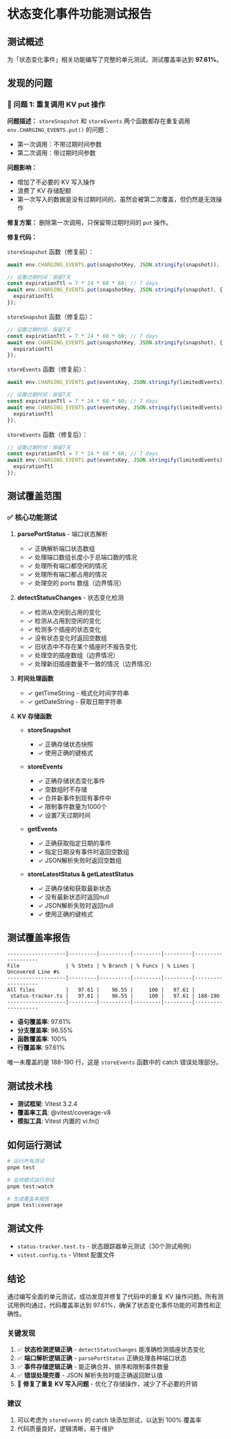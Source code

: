 # 状态变化事件功能测试报告

## 测试概述

为「状态变化事件」相关功能编写了完整的单元测试，测试覆盖率达到 **97.61%**。

## 发现的问题

### 🐛 问题 1: 重复调用 KV put 操作

**问题描述：**
`storeSnapshot` 和 `storeEvents` 两个函数都存在重复调用 `env.CHARGING_EVENTS.put()` 的问题：
- 第一次调用：不带过期时间参数
- 第二次调用：带过期时间参数

**问题影响：**
- 增加了不必要的 KV 写入操作
- 浪费了 KV 存储配额
- 第一次写入的数据是没有过期时间的，虽然会被第二次覆盖，但仍然是无效操作

**修复方案：**
删除第一次调用，只保留带过期时间的 `put` 操作。

**修复代码：**

`storeSnapshot` 函数（修复前）：
```typescript
await env.CHARGING_EVENTS.put(snapshotKey, JSON.stringify(snapshot));

// 设置过期时间：保留7天
const expirationTtl = 7 * 24 * 60 * 60; // 7 days
await env.CHARGING_EVENTS.put(snapshotKey, JSON.stringify(snapshot), {
  expirationTtl
});
```

`storeSnapshot` 函数（修复后）：
```typescript
// 设置过期时间：保留7天
const expirationTtl = 7 * 24 * 60 * 60; // 7 days
await env.CHARGING_EVENTS.put(snapshotKey, JSON.stringify(snapshot), {
  expirationTtl
});
```

`storeEvents` 函数（修复前）：
```typescript
await env.CHARGING_EVENTS.put(eventsKey, JSON.stringify(limitedEvents));

// 设置过期时间：保留7天
const expirationTtl = 7 * 24 * 60 * 60; // 7 days
await env.CHARGING_EVENTS.put(eventsKey, JSON.stringify(limitedEvents), {
  expirationTtl
});
```

`storeEvents` 函数（修复后）：
```typescript
// 设置过期时间：保留7天
const expirationTtl = 7 * 24 * 60 * 60; // 7 days
await env.CHARGING_EVENTS.put(eventsKey, JSON.stringify(limitedEvents), {
  expirationTtl
});
```

## 测试覆盖范围

### ✅ 核心功能测试

1. **parsePortStatus** - 端口状态解析
   - ✓ 正确解析端口状态数组
   - ✓ 处理端口数组长度小于总端口数的情况
   - ✓ 处理所有端口都空闲的情况
   - ✓ 处理所有端口都占用的情况
   - ✓ 处理空的 ports 数组（边界情况）

2. **detectStatusChanges** - 状态变化检测
   - ✓ 检测从空闲到占用的变化
   - ✓ 检测从占用到空闲的变化
   - ✓ 检测多个插座的状态变化
   - ✓ 没有状态变化时返回空数组
   - ✓ 旧状态中不存在某个插座时不报告变化
   - ✓ 处理空的插座数组（边界情况）
   - ✓ 处理新旧插座数量不一致的情况（边界情况）

3. **时间处理函数**
   - ✓ getTimeString - 格式化时间字符串
   - ✓ getDateString - 获取日期字符串

4. **KV 存储函数**
   - **storeSnapshot**
     - ✓ 正确存储状态快照
     - ✓ 使用正确的键格式
   
   - **storeEvents**
     - ✓ 正确存储状态变化事件
     - ✓ 空数组时不存储
     - ✓ 合并新事件到现有事件中
     - ✓ 限制事件数量为1000个
     - ✓ 设置7天过期时间
   
   - **getEvents**
     - ✓ 正确获取指定日期的事件
     - ✓ 指定日期没有事件时返回空数组
     - ✓ JSON解析失败时返回空数组
   
   - **storeLatestStatus & getLatestStatus**
     - ✓ 正确存储和获取最新状态
     - ✓ 没有最新状态时返回null
     - ✓ JSON解析失败时返回null
     - ✓ 使用正确的键格式

## 测试覆盖率报告

```
-------------------|---------|----------|---------|---------|-------------------
File               | % Stmts | % Branch | % Funcs | % Lines | Uncovered Line #s 
-------------------|---------|----------|---------|---------|-------------------
All files          |   97.61 |    96.55 |     100 |   97.61 |                   
 status-tracker.ts |   97.61 |    96.55 |     100 |   97.61 | 188-190           
-------------------|---------|----------|---------|---------|-------------------
```

- **语句覆盖率**: 97.61%
- **分支覆盖率**: 96.55%
- **函数覆盖率**: 100%
- **行覆盖率**: 97.61%

唯一未覆盖的是 188-190 行，这是 `storeEvents` 函数中的 catch 错误处理部分。

## 测试技术栈

- **测试框架**: Vitest 3.2.4
- **覆盖率工具**: @vitest/coverage-v8
- **模拟工具**: Vitest 内置的 vi.fn()

## 如何运行测试

```bash
# 运行所有测试
pnpm test

# 监视模式运行测试
pnpm test:watch

# 生成覆盖率报告
pnpm test:coverage
```

## 测试文件

- `status-tracker.test.ts` - 状态跟踪器单元测试（30个测试用例）
- `vitest.config.ts` - Vitest 配置文件

## 结论

通过编写全面的单元测试，成功发现并修复了代码中的重复 KV 操作问题。所有测试用例均通过，代码覆盖率达到 97.61%，确保了状态变化事件功能的可靠性和正确性。

### 关键发现
1. ✅ **状态检测逻辑正确** - `detectStatusChanges` 能准确检测插座状态变化
2. ✅ **端口解析逻辑正确** - `parsePortStatus` 正确处理各种端口状态
3. ✅ **事件存储逻辑正确** - 能正确合并、排序和限制事件数量
4. ✅ **错误处理完善** - JSON 解析失败时能正确返回默认值
5. 🐛 **修复了重复 KV 写入问题** - 优化了存储操作，减少了不必要的开销

### 建议
1. 可以考虑为 `storeEvents` 的 catch 块添加测试，以达到 100% 覆盖率
2. 代码质量良好，逻辑清晰，易于维护

